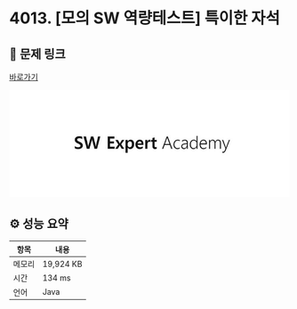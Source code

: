 # 4013. [모의 SW 역량테스트] 특이한 자석

## 🔗 문제 링크

[바로가기](https://swexpertacademy.com/main/code/problem/problemDetail.do?contestProbId=AWIeV9sKkcoDFAVH)

![SWEA 로고](../../images/swea.jpg)

## ⚙️ 성능 요약

| 항목   | 내용      |
| ------ | --------- |
| 메모리 | 19,924 KB |
| 시간   | 134 ms    |
| 언어   | Java      |
